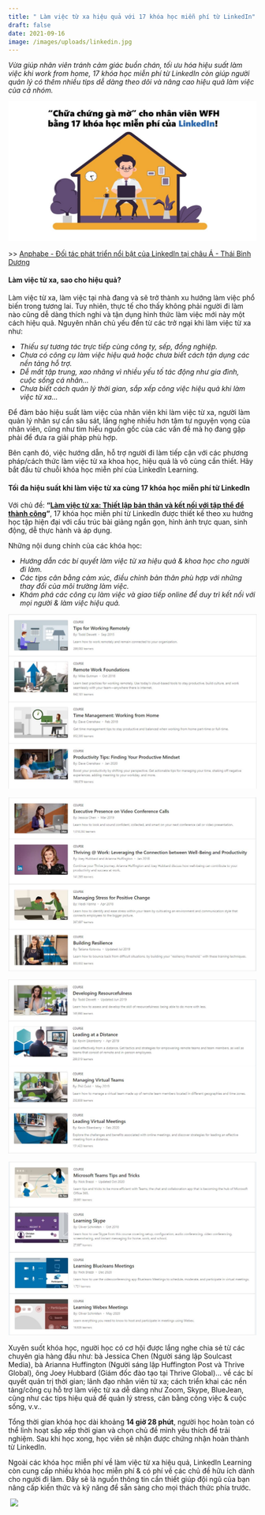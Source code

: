 ```yaml
---
title: " Làm việc từ xa hiệu quả với 17 khóa học miễn phí từ LinkedIn"
draft: false
date: 2021-09-16
image: /images/uploads/linkedin.jpg
---
```

*Vừa giúp nhân viên tránh cảm giác buồn chán, tối ưu hóa hiệu suất làm việc khi work from home, 17 khóa học miễn phí từ LinkedIn còn giúp người quản lý có thêm nhiều tips dễ dàng theo dõi và nâng cao hiệu quả làm việc của cả nhóm.* 

![](/images/uploads/presentation1.jpg)

\>> [Anphabe - Đối tác phát triển nổi bật của LinkedIn tại châu Á - Thái Bình Dương](https://business.anphabe.com/post/2021-08-14-anphabe-%C4%91%E1%BB%91i-t%C3%A1c-ph%C3%A1t-tri%E1%BB%83n-n%E1%BB%95i-b%E1%BA%ADt-c%E1%BB%A7a-linkedin-t%E1%BA%A1i-ch%C3%A2u-%C3%A1-th%C3%A1i-b%C3%ACnh-d%C6%B0%C6%A1ng/)

#### **Làm việc từ xa, sao cho hiệu quả?**

Làm việc từ xa, làm việc tại nhà đang và sẽ trở thành xu hướng làm việc phổ biến trong tương lai. Tuy nhiên, thực tế cho thấy không phải người đi làm nào cũng dễ dàng thích nghi và tận dụng hình thức làm việc mới này một cách hiệu quả. Nguyên nhân chủ yếu đến từ các trở ngại khi làm việc từ xa như:

* *Thiếu sự tương tác trực tiếp cùng công ty, sếp, đồng nghiệp.*
* *Chưa có công cụ làm việc hiệu quả hoặc chưa biết cách tận dụng các nền tảng hỗ trợ.*
* *Dễ mất tập trung, xao nhãng vì nhiều yếu tố tác động như gia đình, cuộc sống cá nhân…*
* *Chưa biết cách quản lý thời gian, sắp xếp công việc hiệu quả khi làm việc từ xa...*

Để đảm bảo hiệu suất làm việc của nhân viên khi làm việc từ xa, người làm quản lý nhân sự cần sâu sát, lắng nghe nhiều hơn tâm tư nguyện vọng của nhân viên, cũng như tìm hiểu nguồn gốc của các vấn đề mà họ đang gặp phải để đưa ra giải pháp phù hợp.

Bên cạnh đó, việc hướng dẫn, hỗ trợ người đi làm tiếp cận với các phương pháp/cách thức làm việc từ xa khoa học, hiệu quả là vô cùng cần thiết. Hãy bắt đầu từ chuỗi khóa học miễn phí của LinkedIn Learning.

#### **Tối đa hiệu suất khi làm việc từ xa cùng 17 khóa học miễn phí từ LinkedIn**

Với chủ đề: **“[Làm việc từ xa: Thiết lập bản thân và kết nối với tập thể để thành công](https://www.linkedin.com/learning/paths/remote-working-setting-yourself-and-your-teams-up-for-success)”**, 17 khóa học miễn phí từ LinkedIn được thiết kế theo xu hướng học tập hiện đại với cấu trúc bài giảng ngắn gọn, hình ảnh trực quan, sinh động, dễ thực hành và áp dụng. 

Những nội dung chính của các khóa học:  

* *Hướng dẫn các bí quyết làm việc từ xa hiệu quả & khoa học cho người đi làm.*
* *Các tips cân bằng cảm xúc, điều chỉnh bản thân phù hợp với những thay đổi của môi trường làm việc.*
* *Khám phá các công cụ làm việc và giao tiếp online để duy trì kết nối với mọi người & làm việc hiệu quả.*

![](/images/uploads/a.jpg)

![](/images/uploads/b.jpg)

![](/images/uploads/c.jpg)

![](/images/uploads/d.jpg)

Xuyên suốt khóa học, người học có cơ hội được lắng nghe chia sẻ từ các chuyên gia hàng đầu như: bà Jessica Chen (Người sáng lập Soulcast Media), bà Arianna Huffington (Người sáng lập Huffington Post và Thrive Global), ông Joey Hubbard (Giám đốc đào tạo tại Thrive Global)... về các bí quyết quản trị thời gian; lãnh đạo nhân viên từ xa; cách triển khai các nền tảng/công cụ hỗ trợ làm việc từ xa dễ dàng như Zoom, Skype, BlueJean, cũng như các tips hiệu quả để quản lý stress, cân bằng công việc & cuộc sống, v.v..

Tổng thời gian khóa học dài khoảng **14 giờ 28 phút**, người học hoàn toàn có thể linh hoạt sắp xếp thời gian và chọn chủ đề mình yêu thích để trải nghiệm. Sau khi học xong, học viên sẽ nhận được chứng nhận hoàn thành từ LinkedIn. 

Ngoài các khóa học miễn phí về làm việc từ xa hiệu quả, LinkedIn Learning còn cung cấp nhiều khóa học miễn phí & có phí về các chủ đề hữu ích dành cho người đi làm. Đây sẽ là nguồn thông tin cần thiết giúp đội ngũ của bạn nâng cấp kiến thức và kỹ năng để sẵn sàng cho mọi thách thức phía trước.

 ![](https://lh5.googleusercontent.com/wztXdzqSvZQ4mzh5aiCpUlddP2cPX879lppO0whJHNRDYN0QRKRES-fIY8wVWgwBe2VBQjlxFbHrJyjAb2UpmCjvUZ1ut1Y11YL2uwZ8eEyE_ZOjbNRp2rqv8M2wIwDg-kSZQBQD=s0)
